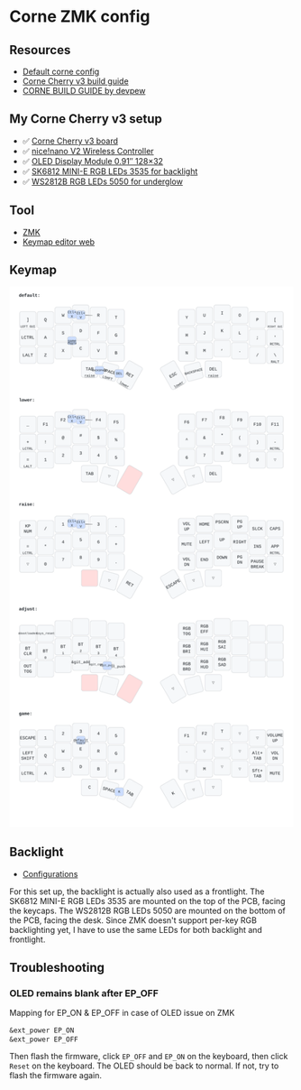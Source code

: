 # Corne ZMK config

## Resources
- [Default corne config](https://github.com/zmkfirmware/zmk/blob/main/app/boards/shields/corne/corne.conf)
- [Corne Cherry v3 build guide](https://github.com/foostan/crkbd/blob/main/corne-cherry/doc/v3/buildguide_en.md)
- [CORNE BUILD GUIDE by devpew](https://devpew.com/blog/corne-eng/)

## My Corne Cherry v3 setup
- ✅ [Corne Cherry v3 board](https://kriscables.com/product/corne-cherry-kit/)
- ✅ [nice!nano V2 Wireless Controller](https://kriscables.com/product/nicenano/)
- ✅ [OLED Display Module 0.91″ 128×32](https://kriscables.com/product/oled-display/)
- ✅ [SK6812 MINI-E RGB LEDs 3535 for backlight](https://kriscables.com/product/sk6812mini-e-rgb-leds/)
- ✅ [WS2812B RGB LEDs 5050 for underglow](https://kriscables.com/product/ws2812b-rgb-led/)

## Tool
- [ZMK](https://zmk.dev/)
- [Keymap editor web](https://nickcoutsos.github.io/keymap-editor/)

## Keymap

![Keymap](layouts/corne.svg)

## Backlight

- [Configurations](https://github.com/zmkfirmware/zmk/pull/1895/files#diff-cbfa08fa13ebf5e1f3e9ffbe7ac696a072575071a36bf6ab139d7a152ab38811R166)

For this set up, the backlight is actually also used as a frontlight. The SK6812 MINI-E RGB LEDs 3535 are mounted on the top of the PCB, facing the keycaps. The WS2812B RGB LEDs 5050 are mounted on the bottom of the PCB, facing the desk. Since ZMK doesn't support per-key RGB backlighting yet, I have to use the same LEDs for both backlight and frontlight.

## Troubleshooting

### OLED remains blank after EP_OFF
Mapping for EP_ON & EP_OFF in case of OLED issue on ZMK
```
&ext_power EP_ON
&ext_power EP_OFF
```

Then flash the firmware, click `EP_OFF` and `EP_ON` on the keyboard, then click `Reset` on the keyboard. The OLED should be back to normal. If not, try to flash the firmware again.
